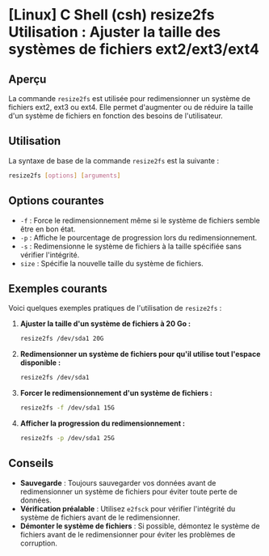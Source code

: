 # [Linux] C Shell (csh) resize2fs Utilisation : Ajuster la taille des systèmes de fichiers ext2/ext3/ext4

## Aperçu
La commande `resize2fs` est utilisée pour redimensionner un système de fichiers ext2, ext3 ou ext4. Elle permet d'augmenter ou de réduire la taille d'un système de fichiers en fonction des besoins de l'utilisateur.

## Utilisation
La syntaxe de base de la commande `resize2fs` est la suivante :

```bash
resize2fs [options] [arguments]
```

## Options courantes
- `-f` : Force le redimensionnement même si le système de fichiers semble être en bon état.
- `-p` : Affiche le pourcentage de progression lors du redimensionnement.
- `-s` : Redimensionne le système de fichiers à la taille spécifiée sans vérifier l'intégrité.
- `size` : Spécifie la nouvelle taille du système de fichiers.

## Exemples courants
Voici quelques exemples pratiques de l'utilisation de `resize2fs` :

1. **Ajuster la taille d'un système de fichiers à 20 Go :**
   ```bash
   resize2fs /dev/sda1 20G
   ```

2. **Redimensionner un système de fichiers pour qu'il utilise tout l'espace disponible :**
   ```bash
   resize2fs /dev/sda1
   ```

3. **Forcer le redimensionnement d'un système de fichiers :**
   ```bash
   resize2fs -f /dev/sda1 15G
   ```

4. **Afficher la progression du redimensionnement :**
   ```bash
   resize2fs -p /dev/sda1 25G
   ```

## Conseils
- **Sauvegarde** : Toujours sauvegarder vos données avant de redimensionner un système de fichiers pour éviter toute perte de données.
- **Vérification préalable** : Utilisez `e2fsck` pour vérifier l'intégrité du système de fichiers avant de le redimensionner.
- **Démonter le système de fichiers** : Si possible, démontez le système de fichiers avant de le redimensionner pour éviter les problèmes de corruption.